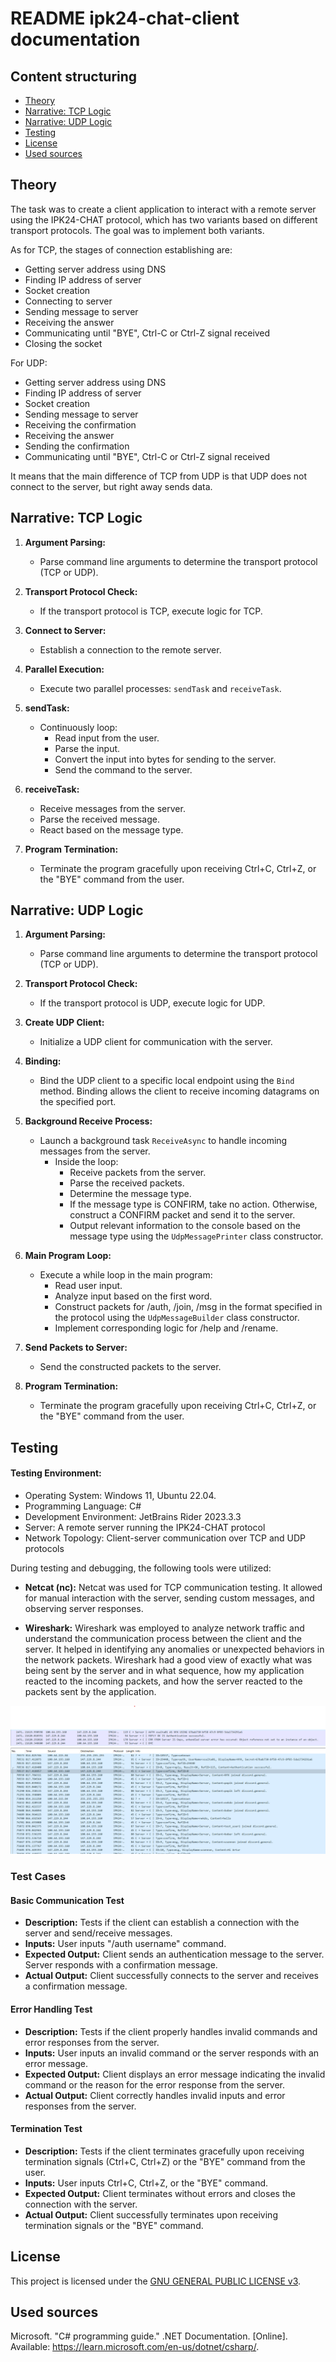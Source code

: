 # README ipk24-chat-client documentation

## Content structuring
- [Theory](#theory)
- [Narrative: TCP Logic](#narrative-tcp-logic)
- [Narrative: UDP Logic](#narrative-udp-logic)
- [Testing](#testing)
- [License](#license)
- [Used sources](#used-sources)
## Theory
The task was to create a client application to interact with a remote server using the IPK24-CHAT protocol, which has two variants based on different transport protocols. The goal was to implement both variants.

As for TCP, the stages of connection establishing are:
- Getting server address using DNS
- Finding IP address of server
- Socket creation
- Connecting to server
- Sending message to server
- Receiving the answer
- Communicating until "BYE", Ctrl-C or Ctrl-Z signal received
- Closing the socket

For UDP:
- Getting server address using DNS
- Finding IP address of server
- Socket creation
- Sending message to server
- Receiving the confirmation
- Receiving the answer
- Sending the confirmation
- Communicating until "BYE", Ctrl-C or Ctrl-Z signal received

It means that the main difference of TCP from UDP is that UDP does not connect to the server, but right away sends data.

## Narrative: TCP Logic

1. **Argument Parsing:**
    - Parse command line arguments to determine the transport protocol (TCP or UDP).

2. **Transport Protocol Check:**
    - If the transport protocol is TCP, execute logic for TCP.

3. **Connect to Server:**
    - Establish a connection to the remote server.

4. **Parallel Execution:**
    - Execute two parallel processes: `sendTask` and `receiveTask`.

5. **sendTask:**
    - Continuously loop:
        - Read input from the user.
        - Parse the input.
        - Convert the input into bytes for sending to the server.
        - Send the command to the server.

6. **receiveTask:**
    - Receive messages from the server.
    - Parse the received message.
    - React based on the message type.

7. **Program Termination:**
    - Terminate the program gracefully upon receiving Ctrl+C, Ctrl+Z, or the "BYE" command from the user.


## Narrative: UDP Logic

1. **Argument Parsing:**
    - Parse command line arguments to determine the transport protocol (TCP or UDP).

2. **Transport Protocol Check:**
    - If the transport protocol is UDP, execute logic for UDP.

3. **Create UDP Client:**
    - Initialize a UDP client for communication with the server.

4. **Binding:**
    - Bind the UDP client to a specific local endpoint using the `Bind` method. Binding allows the client to receive incoming datagrams on the specified port.

5. **Background Receive Process:**
    - Launch a background task `ReceiveAsync` to handle incoming messages from the server.
        - Inside the loop:
            - Receive packets from the server.
            - Parse the received packets.
            - Determine the message type.
            - If the message type is CONFIRM, take no action. Otherwise, construct a CONFIRM packet and send it to the server.
            - Output relevant information to the console based on the message type using the `UdpMessagePrinter` class constructor.

6. **Main Program Loop:**
    - Execute a while loop in the main program:
        - Read user input.
        - Analyze input based on the first word.
        - Construct packets for /auth, /join, /msg in the format specified in the protocol using the `UdpMessageBuilder` class constructor.
        - Implement corresponding logic for /help and /rename.
        
7. **Send Packets to Server:**
    - Send the constructed packets to the server.

8. **Program Termination:**
    - Terminate the program gracefully upon receiving Ctrl+C, Ctrl+Z, or the "BYE" command from the user.

## Testing

#### Testing Environment:
- Operating System: Windows 11, Ubuntu 22.04.
- Programming Language: C#
- Development Environment: JetBrains Rider 2023.3.3
- Server: A remote server running the IPK24-CHAT protocol
- Network Topology: Client-server communication over TCP and UDP protocols

During testing and debugging, the following tools were utilized:

- **Netcat (nc):** Netcat was used for TCP communication testing. It allowed for manual interaction with the server, sending custom messages, and observing server responses.

- **Wireshark:** Wireshark was employed to analyze network traffic and understand the communication process between the client and the server. It helped in identifying any anomalies or unexpected behaviors in the network packets. Wireshark had a good view of exactly what was being sent by the server and in what sequence, how my application reacted to the incoming packets, and how the server reacted to the packets sent by the application.

![Wireshark Screenshot_1](attachments/wireshark_tcp_auth_error_bye.png)
![Wireshark Screenshot_2](attachments/wireshark_udp.png)

### Test Cases

#### Basic Communication Test

- **Description:** Tests if the client can establish a connection with the server and send/receive messages.
- **Inputs:** User inputs "/auth username" command.
- **Expected Output:** Client sends an authentication message to the server. Server responds with a confirmation message.
- **Actual Output:** Client successfully connects to the server and receives a confirmation message.

#### Error Handling Test

- **Description:** Tests if the client properly handles invalid commands and error responses from the server.
- **Inputs:** User inputs an invalid command or the server responds with an error message.
- **Expected Output:** Client displays an error message indicating the invalid command or the reason for the error response from the server.
- **Actual Output:** Client correctly handles invalid inputs and error responses from the server.

#### Termination Test

- **Description:** Tests if the client terminates gracefully upon receiving termination signals (Ctrl+C, Ctrl+Z) or the "BYE" command from the user.
- **Inputs:** User inputs Ctrl+C, Ctrl+Z, or the "BYE" command.
- **Expected Output:** Client terminates without errors and closes the connection with the server.
- **Actual Output:** Client successfully terminates upon receiving termination signals or the "BYE" command.

## License
This project is licensed under the [GNU GENERAL PUBLIC LICENSE v3](https://www.gnu.org/licenses/gpl-3.0.html).

## Used sources
Microsoft. "C# programming guide." .NET Documentation. [Online]. Available: https://learn.microsoft.com/en-us/dotnet/csharp/.